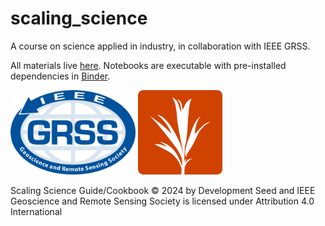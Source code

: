 # scaling_science
A course on science applied in industry, in collaboration with IEEE GRSS.

All materials live [here](https://developmentseed.org/scaling_science/docs/index.html). Notebooks are executable with pre-installed dependencies in [Binder](https://mybinder.org/).

<img src="book/grss.png" alt="GRSS Logo" width="200"> <img src="book/ds.png" alt="DS Logo" width="135">


Scaling Science Guide/Cookbook © 2024 by Development Seed and IEEE Geoscience and Remote Sensing Society is licensed under Attribution 4.0 International 
